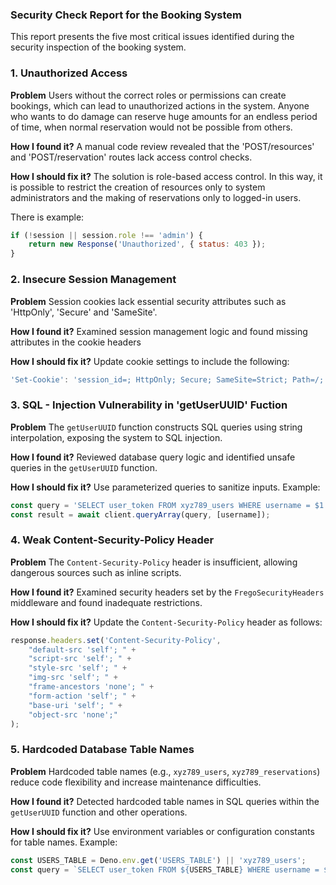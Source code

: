 ### **Security Check Report for the Booking System**

This report presents the five most critical issues identified during the security inspection of the booking system.

### **1. Unauthorized Access**

**Problem**
Users without the correct roles or permissions can create bookings, which can lead to unauthorized actions in the system. Anyone who wants to do damage can reserve huge amounts for an endless period of time, when normal reservation would not be possible from others.

**How I found it?**
A manual code review revealed that the 'POST/resources' and 'POST/reservation' routes lack access control checks.

**How I should fix it?**
The solution is role-based access control. In this way, it is possible to restrict the creation of resources only to system administrators and the making of reservations only to logged-in users. 

There is example: 
  ```javascript
if (!session || session.role !== 'admin') {
      return new Response('Unauthorized', { status: 403 });
  }
  ```
### **2. Insecure Session Management**

**Problem**
Session cookies lack essential security attributes such as 'HttpOnly', 'Secure' and 'SameSite'.

**How I found it?**
Examined session management logic and found missing attributes in the cookie headers

**How I should fix it?**
Update cookie settings to include the following:
  ```javascript
  'Set-Cookie': 'session_id=; HttpOnly; Secure; SameSite=Strict; Path=/; Max-Age=0',
  ```

### **3. SQL - Injection Vulnerability in 'getUserUUID' Fuction**

**Problem**
The `getUserUUID` function constructs SQL queries using string interpolation, exposing the system to SQL injection.

**How I found it?**
Reviewed database query logic and identified unsafe queries in the `getUserUUID` function.

**How I should fix it?**
Use parameterized queries to sanitize inputs. Example:
  ```javascript
  const query = 'SELECT user_token FROM xyz789_users WHERE username = $1';
  const result = await client.queryArray(query, [username]);
  ```

### **4. Weak Content-Security-Policy Header**

**Problem**
The `Content-Security-Policy` header is insufficient, allowing dangerous sources such as inline scripts.

**How I found it?**
Examined security headers set by the `FregoSecurityHeaders` middleware and found inadequate restrictions.

**How I should fix it?**
Update the `Content-Security-Policy` header as follows:
  ```javascript
  response.headers.set('Content-Security-Policy',
      "default-src 'self'; " +
      "script-src 'self'; " +
      "style-src 'self'; " +
      "img-src 'self'; " +
      "frame-ancestors 'none'; " +
      "form-action 'self'; " +
      "base-uri 'self'; " +
      "object-src 'none';"
  );
  ```

### **5. Hardcoded Database Table Names**

**Problem**
Hardcoded table names (e.g., `xyz789_users`, `xyz789_reservations`) reduce code flexibility and increase maintenance difficulties.

**How I found it?**
Detected hardcoded table names in SQL queries within the `getUserUUID` function and other operations.

**How I should fix it?**
Use environment variables or configuration constants for table names. Example:
  ```javascript
  const USERS_TABLE = Deno.env.get('USERS_TABLE') || 'xyz789_users';
  const query = `SELECT user_token FROM ${USERS_TABLE} WHERE username = $1`;
  ```
